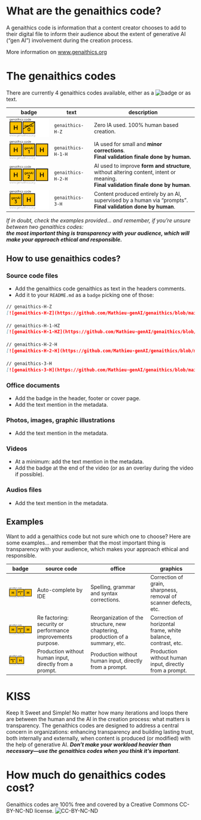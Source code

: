 # What are the genaithics code?
A genaithics code is information that a content creator chooses to add to their digital file to inform their audience about the extent of generative AI (“gen AI”) involvement during the creation process.

More information on www.genaithics.org

# The genaithics codes
There are currently 4 genaithics codes available, either as a ![badge](https://github.com/Mathieu-genAI/genaithics/tree/main/img) or as text.

| badge     | text     | description     |
|--------------|---------------|---------------|
| ![genaithics-H-Z](https://github.com/Mathieu-genAI/genaithics/blob/main/img/genaithics_code_H-Z_208x100.png)    | `genaithics-H-Z`     | Zero IA used. 100% human based creation.|
| ![genaithics-H-1-HZ](https://github.com/Mathieu-genAI/genaithics/blob/main/img/genaithics_code_H-1-H_208x100.png)    | `genaithics-H-1-H`     | IA used for small and **minor corrections**. <br>**Final validation finale done by human.**|
| ![genaithics-H-2-H](https://github.com/Mathieu-genAI/genaithics/blob/main/img/genaithics_code_H-2-H_208x100.png)    | `genaithics-H-2-H`     | AI used to improve **form and structure**, without altering content, intent or meaning. <br>**Final validation finale done by human**.|
| ![genaithics-3-H](https://github.com/Mathieu-genAI/genaithics/blob/main/img/genaithics_code_3-H_208x100.png)    | `genaithics-3-H`     | Content produced entirely by an AI, supervised by a human via “prompts”.<br>**Final validation done by human**.|

_If in doubt, check the examples provided… and remember, if you’re unsure between two genaithics codes: <br>***the most important thing is transparency with your audience, which will make your approach ethical and responsible.***_

## How to use genaithics codes?

### Source code files
- Add the genaithics code genaithics as text in the headers comments.
- Add it to your `README.md` as a `badge` picking one of those:

```markdown
// genaithics-H-Z
[![genaithics-H-Z](https://github.com/Mathieu-genAI/genaithics/blob/main/img/genaithics_code_H-Z_208x100.png)](https://github.com/Mathieu-genAI/genaithics?tab=readme-ov-file#the-genaithics-codes)

// genaithics-H-1-HZ
[![genaithics-H-1-HZ](https://github.com/Mathieu-genAI/genaithics/blob/main/img/genaithics_code_H-1-H_208x100.png)](https://github.com/Mathieu-genAI/genaithics?tab=readme-ov-file#the-genaithics-codes)

// genaithics-H-2-H
[![genaithics-H-2-H](https://github.com/Mathieu-genAI/genaithics/blob/main/img/genaithics_code_H-2-H_208x100.png)](https://github.com/Mathieu-genAI/genaithics?tab=readme-ov-file#the-genaithics-codes)

// genaithics-3-H
[![genaithics-3-H](https://github.com/Mathieu-genAI/genaithics/blob/main/img/genaithics_code_3-H_208x100.png) ](https://github.com/Mathieu-genAI/genaithics?tab=readme-ov-file#the-genaithics-codes)
```

### Office documents
- Add the badge in the header, footer or cover page.
- Add the text mention in the metadata.

### Photos, images, graphic illustrations
- Add the text mention in the metadata.

### Videos
- At a minimum: add the text mention in the metadata.
- Add the badge at the end of the video (or as an overlay during the video if possible).

### Audios files
- Add the text mention in the metadata.

## Examples
Want to add a genaithics code but not sure which one to choose?
Here are some examples… and remember that the most important thing is transparency with your audience, which makes your approach ethical and responsible.

| badge     | source code     | office     | graphics |
|--------------|---------------|---------------|---------------|
| ![genaithics-H-1-H](https://github.com/Mathieu-genAI/genaithics/blob/main/img/genaithics_code_H-1-H_208x100.png) | Auto-complete by IDE | Spelling, grammar and syntax corrections.|Correction of grain, sharpness, removal of scanner defects, etc. |
| ![genaithics-H-2-HZ](https://github.com/Mathieu-genAI/genaithics/blob/main/img/genaithics_code_H-2-H_208x100.png) | Re factoring: security or performance improvements purpose. | Reorganization of the structure, new chaptering, production of a summary, etc.|Correction of horizontal frame, white balance, contrast, etc.|Correction of horizontal frame, white balance, contrast, etc. |
| ![genaithics-3-H](https://github.com/Mathieu-genAI/genaithics/blob/main/img/genaithics_code_3-H_208x100.png) | Production without human input, directly from a prompt. | Production without human input, directly from a prompt. |Production without human input, directly from a prompt.|

# KISS
Keep It Sweet and Simple! 
No matter how many iterations and loops there are between the human and the AI in the creation process: what matters is transparency.
The genaithics codes are designed to address a central concern in organizations: enhancing transparency and building lasting trust, both internally and externally, when content is produced (or modified) with the help of generative AI. ***Don’t make your workload heavier than necessary—use the genaithics codes when you think it’s important***.

# How much do genaithics codes cost?
Genaithics codes are 100% free and covered by a Creative Commons CC-BY-NC-ND license.
![CC-BY-NC-ND](https://mirrors.creativecommons.org/presskit/buttons/88x31/png/by-nc-nd.png)


